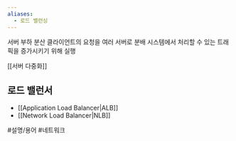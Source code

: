 ```yaml
---
aliases:
  - 로드 밸런싱
---
```


서버 부하 분산
클라이언트의 요청을 여러 서버로 분배
시스템에서 처리할 수 있는 트래픽을 증가시키기 위해 실행

[[서버 다중화]]
## 로드 밸런서
- [[Application Load Balancer|ALB]]
- [[Network Load Balancer|NLB]]

#설명/용어 #네트워크 